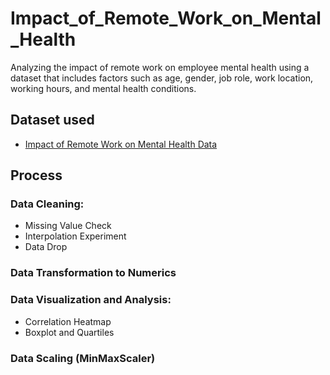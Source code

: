 # Impact_of_Remote_Work_on_Mental_Health
Analyzing the impact of remote work on employee mental health using a dataset that includes factors such as age, gender, job role, work location, working hours, and mental health conditions.

## Dataset used
- <a href="https://github.com/vierohedfam/Impact_of_Remote_Work_on_Mental_Health/blob/main/Impact_of_Remote_Work_on_Mental_Health.csv"> Impact of Remote Work on Mental Health Data</a>

## Process
### Data Cleaning:
- Missing Value Check
- Interpolation Experiment
- Data Drop
### Data Transformation to Numerics
### Data Visualization and Analysis:
- Correlation Heatmap
- Boxplot and Quartiles
### Data Scaling (MinMaxScaler)
